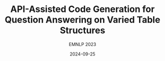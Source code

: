 ---
layout: seminar-post
title: "API-Assisted Code Generation for Question Answering on Varied Table Structures"
subtitle: 'EMNLP 2023'
categories: NLP
tags: [Tabular data]
date: 2024-09-25
pdf_url: 'https://drive.google.com/file/d/1spe-tSjUZ9oNNA3k7zaIOkw4XT7hg5A7/preview'
---